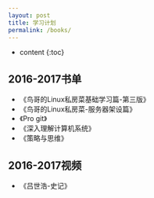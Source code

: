 ```yaml
---
layout: post
title: 学习计划
permalink: /books/
---
```


* content
{:toc}


2016-2017书单
-----------------------------------------------------------------

+ 《鸟哥的Linux私房菜基础学习篇-第三版》
+ 《鸟哥的Linux私房菜-服务器架设篇》
+ 《Pro git》
+ 《深入理解计算机系统》
+ 《策略与思维》

2016-2017视频
-----------------------------------------------------------------
+ 《吕世浩-史记》
